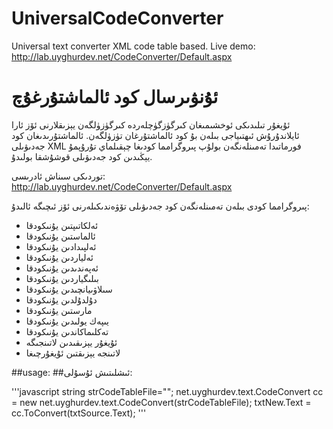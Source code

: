 UniversalCodeConverter
======================

Universal text converter XML code table based. 
Live demo: http://lab.uyghurdev.net/CodeConverter/Default.aspx

ئۇنۋىرسال كود ئالماشتۇرغۇچ
=======================
ئۇيغۇر تىلىدىكى ئوخشىمىغان كىرگۈزگۈچلەردە كىرگۈزۈلگەن يېزىقلارنى ئۆز ئارا ئايلاندۇرۇش ئىھتىياجى بىلەن بۇ كود ئالماشتۇرغان تۈزۈلگەن.
ئالماشتۇرىدىغان كود جەدىۋىلى XML فورماتىدا تەمىنلەنگەن بولۇپ پىروگرامما كودىغا چېقىلماي تۇرۇپمۇ يېڭىدىن كود جەدىۋىلى قوشۇشقا بولىدۇ.

توردىكى سىناش ئادرىسى: http://lab.uyghurdev.net/CodeConverter/Default.aspx

پىروگرامما كودى بىلەن تەمىنلەنگەن كود جەدىۋىلى تۆۋەندىكىلەرنى ئۆز ئىچىگە ئالىدۇ:
* ئەلكاتىپتىن يۇنىكودقا
* ئالماستىن يۇنىكودقا
* ئەلپىدادىن يۇنىكودقا
* ئەلياردىن يۇنىكودقا
* ئەپەندىدىن يۇنىكودقا
* بىلىگياردىن يۇنىكودقا
* سىلاۋىيانچىدىن يۇنىكودقا
* دۇلدۇلدىن يۇنىكودقا
* مارستىن يۇنىكودقا
* يىپەك يولىدىن يۇنىكودقا
* تەكلىماكاندىن يۇنىكودقا
* ئۇيغۇر يېزىقىدىن لاتىنجىگە
* لاتىنجە يېزىقتىن ئۇيغۇرچىغا

##usage:
##ئىشلىتىش ئۇسۇلى:

'''javascript
string strCodeTableFile="";
net.uyghurdev.text.CodeConvert cc = new net.uyghurdev.text.CodeConvert(strCodeTableFile);
txtNew.Text = cc.ToConvert(txtSource.Text);
'''
